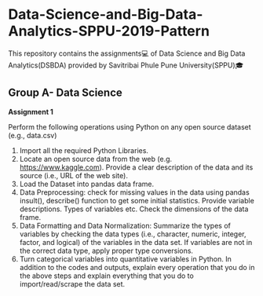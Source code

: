 # Data-Science-and-Big-Data-Analytics-SPPU-2019-Pattern
This repository contains the assignments💻 of Data Science and Big Data Analytics(DSBDA) provided by Savitribai Phule Pune University(SPPU)🎓

## Group A- Data Science
**Assignment 1**

Perform the following operations using Python on any open source dataset (e.g., data.csv)
1. Import all the required Python Libraries.
2. Locate an open source data from the web (e.g. https://www.kaggle.com). Provide a clear
description of the data and its source (i.e., URL of the web site).
3. Load the Dataset into pandas data frame.
4. Data Preprocessing: check for missing values in the data using pandas insult(), describe()
function to get some initial statistics. Provide variable descriptions. Types of variables
etc. Check the dimensions of the data frame.
5. Data Formatting and Data Normalization: Summarize the types of variables by checking
the data types (i.e., character, numeric, integer, factor, and logical) of the variables in the
data set. If variables are not in the correct data type, apply proper type conversions.
6. Turn categorical variables into quantitative variables in Python.
In addition to the codes and outputs, explain every operation that you do in the above steps and
explain everything that you do to import/read/scrape the data set.
